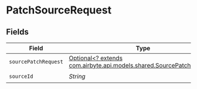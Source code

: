 # PatchSourceRequest


## Fields

| Field                                                                                                             | Type                                                                                                              | Required                                                                                                          | Description                                                                                                       |
| ----------------------------------------------------------------------------------------------------------------- | ----------------------------------------------------------------------------------------------------------------- | ----------------------------------------------------------------------------------------------------------------- | ----------------------------------------------------------------------------------------------------------------- |
| `sourcePatchRequest`                                                                                              | [Optional<? extends com.airbyte.api.models.shared.SourcePatchRequest>](../../models/shared/SourcePatchRequest.md) | :heavy_minus_sign:                                                                                                | N/A                                                                                                               |
| `sourceId`                                                                                                        | *String*                                                                                                          | :heavy_check_mark:                                                                                                | N/A                                                                                                               |